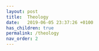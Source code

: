 ```yaml
---
layout: post
title:  Theology
date:   2019-06-05 23:37:26 +0100
has_children: true
permalink: /theology
nav_order: 2
---
```


